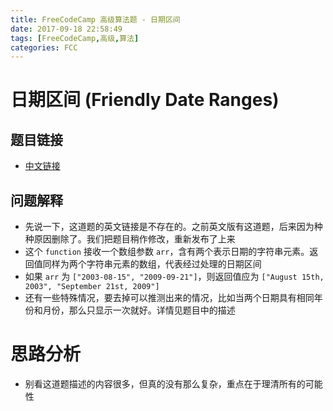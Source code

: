 ```yaml
---
title: FreeCodeCamp 高级算法题 - 日期区间
date: 2017-09-18 22:58:49
tags: [FreeCodeCamp,高级,算法]
categories: FCC
---
```


# 日期区间 (Friendly Date Ranges)

## 题目链接
- [中文链接](https://freecodecamp.cn/challenges/friendly-date-ranges)

## 问题解释
- 先说一下，这道题的英文链接是不存在的。之前英文版有这道题，后来因为种种原因删除了。我们把题目稍作修改，重新发布了上来
- 这个 `function` 接收一个数组参数 `arr`，含有两个表示日期的字符串元素。返回值同样为两个字符串元素的数组，代表经过处理的日期区间
- 如果 `arr` 为 `["2003-08-15", "2009-09-21"]`，则返回值应为 `["August 15th, 2003", "September 21st, 2009"]`
- 还有一些特殊情况，要去掉可以推测出来的情况，比如当两个日期具有相同年份和月份，那么只显示一次就好。详情见题目中的描述

# 思路分析
- 别看这道题描述的内容很多，但真的没有那么复杂，重点在于理清所有的可能性